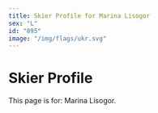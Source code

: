 ```yaml
---
title: Skier Profile for Marina Lisogor
sex: "L"
id: "895"
image: "/img/flags/ukr.svg" 
---
```


# Skier Profile

This page is for: Marina Lisogor.
    